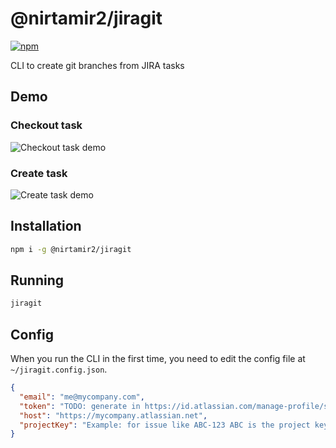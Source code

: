 # @nirtamir2/jiragit

[![npm](https://img.shields.io/npm/v/@nirtamir2/jiragit)](https://www.npmjs.com/package/@nirtamir2/jiragit)

CLI to create git branches from JIRA tasks

## Demo

### Checkout task

![Checkout task demo](./demo/checkout-task-demo.gif)

### Create task

![Create task demo](./demo/create-task-demo.gif)

## Installation

```bash
npm i -g @nirtamir2/jiragit
```

## Running

```bash
jiragit
```

## Config

When you run the CLI in the first time, you need to edit the config file at `~/jiragit.config.json`.

```json
{
  "email": "me@mycompany.com",
  "token": "TODO: generate in https://id.atlassian.com/manage-profile/security/api-tokens",
  "host": "https://mycompany.atlassian.net",
  "projectKey": "Example: for issue like ABC-123 ABC is the project key"
}
```
